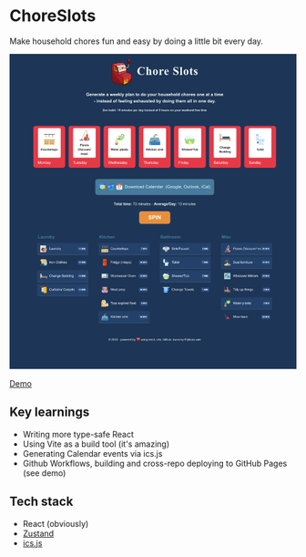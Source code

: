 # ChoreSlots

Make household chores fun and easy by doing a little bit every day.

![Screenshot of ChoreSlots](screenshot.png)

[Demo](https://nikoisonfire.github.io/)

## Key learnings

- Writing more type-safe React
- Using Vite as a build tool (it's amazing)
- Generating Calendar events via ics.js
- Github Workflows, building and cross-repo deploying to GitHub Pages (see demo)

## Tech stack

- React (obviously)
- [Zustand](https://github.com/pmndrs/zustand)
- [ics.js](https://github.com/nwcell/ics.js/)
